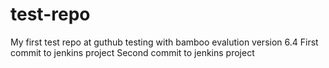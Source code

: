 # test-repo
My first test repo at guthub testing with bamboo evalution version 6.4
First commit to jenkins project
Second commit to jenkins project
